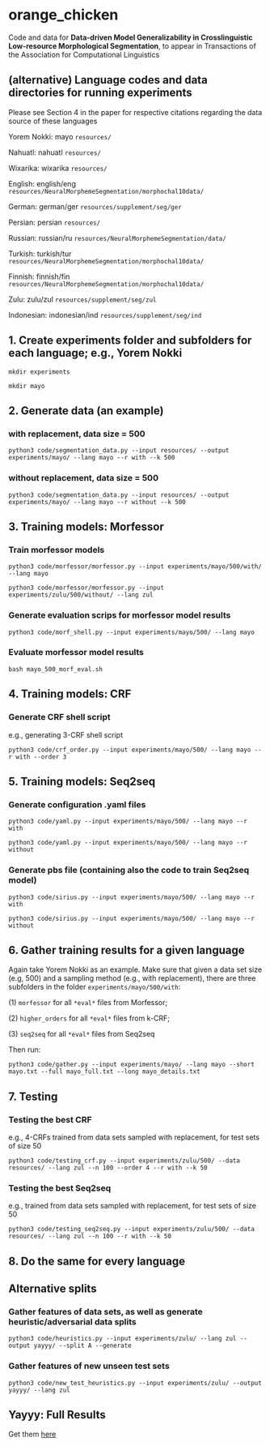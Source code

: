 # orange_chicken

Code and data for **Data-driven Model Generalizability in Crosslinguistic Low-resource Morphological Segmentation**, to appear in Transactions of the Association for Computational Linguistics

## (alternative) Language codes and data directories for running experiments

Please see Section 4 in the paper for respective citations regarding the data source of these languages

Yorem Nokki: mayo ```resources/```

Nahuatl: nahuatl ```resources/```

Wixarika: wixarika ```resources/```

English: english/eng ```resources/NeuralMorphemeSegmentation/morphochal10data/```

German: german/ger ```resources/supplement/seg/ger```

Persian: persian ```resources/```

Russian: russian/ru ```resources/NeuralMorphemeSegmentation/data/```

Turkish: turkish/tur ```resources/NeuralMorphemeSegmentation/morphochal10data/```

Finnish: finnish/fin ```resources/NeuralMorphemeSegmentation/morphochal10data/```

Zulu: zulu/zul ```resources/supplement/seg/zul```

Indonesian: indonesian/ind ```resources/supplement/seg/ind```

## 1. Create experiments folder and subfolders for each language; e.g., Yorem Nokki

```mkdir experiments```

```mkdir mayo```

## 2. Generate data (an example)

### with replacement, data size = 500

```python3 code/segmentation_data.py --input resources/ --output experiments/mayo/ --lang mayo --r with --k 500```

### without replacement, data size = 500

```python3 code/segmentation_data.py --input resources/ --output experiments/mayo/ --lang mayo --r without --k 500```

## 3. Training models: Morfessor 

### Train morfessor models 

```python3 code/morfessor/morfessor.py --input experiments/mayo/500/with/ --lang mayo```

```python3 code/morfessor/morfessor.py --input experiments/zulu/500/without/ --lang zul```

### Generate evaluation scrips for morfessor model results

```python3 code/morf_shell.py --input experiments/mayo/500/ --lang mayo```

### Evaluate morfessor model results

```bash mayo_500_morf_eval.sh```

## 4. Training models: CRF

### Generate CRF shell script

e.g., generating 3-CRF shell script

```python3 code/crf_order.py --input experiments/mayo/500/ --lang mayo --r with --order 3```

## 5. Training models: Seq2seq

### Generate configuration .yaml files

```python3 code/yaml.py --input experiments/mayo/500/ --lang mayo --r with```

```python3 code/yaml.py --input experiments/mayo/500/ --lang mayo --r without```

### Generate pbs file (containing also the code to train Seq2seq model)

```python3 code/sirius.py --input experiments/mayo/500/ --lang mayo --r with```

```python3 code/sirius.py --input experiments/mayo/500/ --lang mayo --r without```

## 6. Gather training results for a given language 

Again take Yorem Nokki as an example. Make sure that given a data set size (e.g, 500) and a sampling method (e.g., with replacement), there are three subfolders in the folder ```experiments/mayo/500/with```: 

(1) ```morfessor``` for all ```*eval*``` files from Morfessor; 

(2) ```higher_orders``` for all ```*eval*``` files from k-CRF;

(3) ```seq2seq``` for all ```*eval*``` files from Seq2seq

Then run:

```python3 code/gather.py --input experiments/mayo/ --lang mayo --short mayo.txt --full mayo_full.txt --long mayo_details.txt```

## 7. Testing

### Testing the best CRF

e.g., 4-CRFs trained from data sets sampled with replacement, for test sets of size 50

```python3 code/testing_crf.py --input experiments/zulu/500/ --data resources/ --lang zul --n 100 --order 4 --r with --k 50```

### Testing the best Seq2seq

e.g., trained from data sets sampled with replacement, for test sets of size 50

```python3 code/testing_seq2seq.py --input experiments/zulu/500/ --data resources/ --lang zul --n 100 --r with --k 50```

## 8. Do the same for every language

## Alternative splits

### Gather features of data sets, as well as generate heuristic/adversarial data splits

```python3 code/heuristics.py --input experiments/zulu/ --lang zul --output yayyy/ --split A --generate```

### Gather features of new unseen test sets

```python3 code/new_test_heuristics.py --input experiments/zulu/ --output yayyy/ --lang zul```

## Yayyy: Full Results 

Get them [here](https://drive.google.com/file/d/11s_B9KsVS430VtzLzEaRABW4dpR9jWDj/view?usp=sharing)
